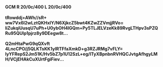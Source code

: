 #### GCM R 20/0c/400 L 20/0c/400
**tRowddj+AWh//sR+**<br/>**ww7Vx6I2wLztQKHxIY/N6XjkcZ5bwt4KZwZZVmjjRVo=**<br/>**liZukqiUusqU7uPh+U0ybOH4lGQm+Py5TLJELVzeKk89RvgLTHpv3sPZQRu95QUlp1pjrz8y9DEegw8t...**<br/><br/>
**Q2mHtaPwG9qQXvft**<br/>**4LncCPO/j5QLKTsKK1ylRTFfaXmkD+g3RZJRMg7vFLY=**<br/>**IyYFRepS2Jm51K/Hv5bZ7p1U12SzL+eg/lTyXBpnbnRVHQCJvtgAfhgyLMH/VCjEHAkCuXUrtFgiFiev...**